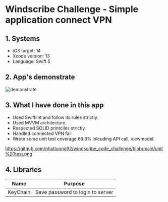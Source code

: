 # Windscribe Challenge - Simple application connect VPN

## 1. Systems
- iOS target: 14
- Xcode version: 13
- Language: Swift 5

## 2. App's demonstrate
![demonstrate](https://user-images.githubusercontent.com/81760710/134883252-c03d763b-92b8-46db-b9d3-bc990f73f06d.gif)

## 3. What I have done in this app

* Used Swiftlint and follow its rules strictly.
* Used MVVM architecture.
* Respected SOLID printciles strictly.
* Handled connected VPN fail
* Wrote some unit test coverage 69.8% inlcuding API call, viewmodel.

https://github.com/nhattuong92/windscribe_code_challenge/blob/main/unit%20test.png

## 4. Libraries
| Name | Purpose |
| ------------- |-------------|
| KeyChain | Save password to login to server |
